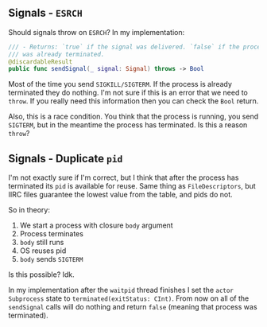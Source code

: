 ## Signals - `ESRCH`

Should signals throw on `ESRCH`? In my implementation:

```swift
/// - Returns: `true` if the signal was delivered. `false` if the process
/// was already terminated.
@discardableResult
public func sendSignal(_ signal: Signal) throws -> Bool
```

Most of the time you send `SIGKILL/SIGTERM`. If the process is already terminated they do nothing. I'm not sure if this is an error that we need to `throw`. If you really need this information then you can check the `Bool` return.

Also, this is a race condition. You think that the process is running, you send `SIGTERM`, but in the meantime the process has terminated. Is this a reason `throw`?

## Signals - Duplicate `pid`

I'm not exactly sure if I'm correct, but I think that after the process has terminated its `pid` is available for reuse. Same thing as `FileDescriptors`, but IIRC files guarantee the lowest value from the table, and pids do not.

So in theory:
1. We start a process with closure `body` argument
2. Process terminates
3. `body` still runs
4. OS reuses pid
5. `body` sends `SIGTERM`

Is this possible? Idk.

In my implementation after the `waitpid` thread finishes I set the `actor Subprocess` state to `terminated(exitStatus: CInt)`. From now on all of the `sendSignal` calls will do nothing and return `false` (meaning that process was terminated).
